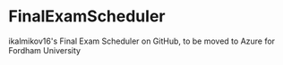 # FinalExamScheduler
ikalmikov16's Final Exam Scheduler on GitHub, to be moved to Azure for Fordham University
